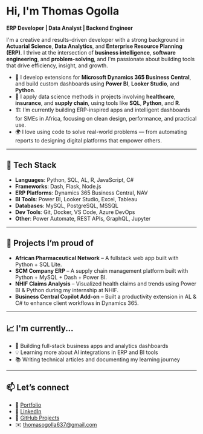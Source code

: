# Hi, I'm Thomas Ogolla

**ERP Developer | Data Analyst | Backend Engineer**

I'm a creative and results-driven developer with a strong background in **Actuarial Science**, **Data Analytics**, and **Enterprise Resource Planning (ERP)**. I thrive at the intersection of **business intelligence**, **software engineering**, and **problem-solving**, and I'm passionate about building tools that drive efficiency, insight, and growth.

- 🔧 I develop extensions for **Microsoft Dynamics 365 Business Central**, and build custom dashboards using **Power BI**, **Looker Studio**, and **Python**.
- 🧠 I apply data science methods in projects involving **healthcare**, **insurance**, and **supply chain**, using tools like **SQL**, **Python**, and **R**.
- 🏗️ I’m currently building ERP-inspired apps and intelligent dashboards for SMEs in Africa, focusing on clean design, performance, and practical use.
- 🌍 I love using code to solve real-world problems — from automating reports to designing digital platforms that empower others.

---

## 🧰 Tech Stack

- **Languages**: Python, SQL, AL, R, JavaScript, C#
- **Frameworks**: Dash, Flask, Node.js
- **ERP Platforms**: Dynamics 365 Business Central, NAV
- **BI Tools**: Power BI, Looker Studio, Excel, Tableau
- **Databases**: MySQL, PostgreSQL, MSSQL
- **Dev Tools**: Git, Docker, VS Code, Azure DevOps
- **Other**: Power Automate, REST APIs, GraphQL, Jupyter

---

## 🔭 Projects I’m proud of

- **African Pharmaceutical Network** – A fullstack web app built with Python + SQL Lite.
- **SCM Company ERP** – A supply chain management platform built with Python + MySQL + Dash + Power BI.
- **NHIF Claims Analysis** – Visualized health claims and trends using Power BI & Python during my internship at NHIF.
- **Business Central Copilot Add-on** – Built a productivity extension in AL & C# to enhance client workflows in Dynamics 365.

---

## 📈 I'm currently...

- 🔨 Building full-stack business apps and analytics dashboards
- 💡 Learning more about AI integrations in ERP and BI tools
- 📚 Writing technical articles and documenting my learning journey

---

## 📫 Let’s connect

- 🔗 [Portfolio](https://sites.google.com/view/tomogolla/home)  
- 💼 [LinkedIn](https://linkedin.com/in/tomogolla)  
- 🐍 [GitHub Projects](https://github.com/tomogolla)  
- ✉️ thomasogolla637@gmail.com  


